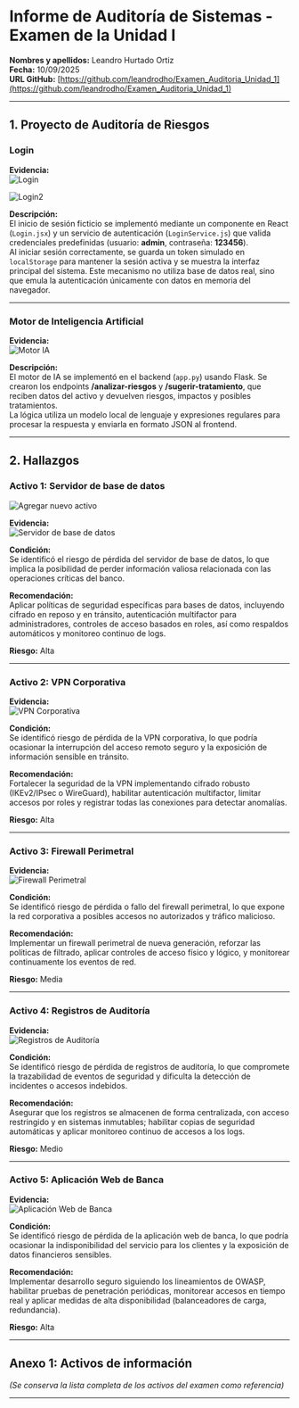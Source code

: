 # Informe de Auditoría de Sistemas - Examen de la Unidad I

**Nombres y apellidos:** Leandro Hurtado Ortiz  
**Fecha:** 10/09/2025  
**URL GitHub:** [https://github.com/leandrodho/Examen_Auditoria_Unidad_1](https://github.com/leandrodho/Examen_Auditoria_Unidad_1)

---

## 1. Proyecto de Auditoría de Riesgos

### Login

**Evidencia:**  
![Login](img/login1.png)

![Login2](img/login2.png)

**Descripción:**  
El inicio de sesión ficticio se implementó mediante un componente en React (`Login.jsx`) y un servicio de autenticación (`LoginService.js`) que valida credenciales predefinidas (usuario: **admin**, contraseña: **123456**).  
Al iniciar sesión correctamente, se guarda un token simulado en `localStorage` para mantener la sesión activa y se muestra la interfaz principal del sistema. Este mecanismo no utiliza base de datos real, sino que emula la autenticación únicamente con datos en memoria del navegador.

---

### Motor de Inteligencia Artificial

**Evidencia:**  
![Motor IA](img/motorIA.png)

**Descripción:**  
El motor de IA se implementó en el backend (`app.py`) usando Flask. Se crearon los endpoints **/analizar-riesgos** y **/sugerir-tratamiento**, que reciben datos del activo y devuelven riesgos, impactos y posibles tratamientos.  
La lógica utiliza un modelo local de lenguaje y expresiones regulares para procesar la respuesta y enviarla en formato JSON al frontend.

---

## 2. Hallazgos

### Activo 1: Servidor de base de datos

![Agregar nuevo activo](img/agregaractivo.png)

**Evidencia:**  
![Servidor de base de datos](img/activo1.png)

**Condición:**  
Se identificó el riesgo de pérdida del servidor de base de datos, lo que implica la posibilidad de perder información valiosa relacionada con las operaciones críticas del banco.  

**Recomendación:**  
Aplicar políticas de seguridad específicas para bases de datos, incluyendo cifrado en reposo y en tránsito, autenticación multifactor para administradores, controles de acceso basados en roles, así como respaldos automáticos y monitoreo continuo de logs.  

**Riesgo:** Alta  

---

### Activo 2: VPN Corporativa

**Evidencia:**  
![VPN Corporativa](img/activo2.png)

**Condición:**  
Se identificó riesgo de pérdida de la VPN corporativa, lo que podría ocasionar la interrupción del acceso remoto seguro y la exposición de información sensible en tránsito.  

**Recomendación:**  
Fortalecer la seguridad de la VPN implementando cifrado robusto (IKEv2/IPsec o WireGuard), habilitar autenticación multifactor, limitar accesos por roles y registrar todas las conexiones para detectar anomalías.  

**Riesgo:** Alta  

---

### Activo 3: Firewall Perimetral

**Evidencia:**  
![Firewall Perimetral](img/activo3.png)

**Condición:**  
Se identificó riesgo de pérdida o fallo del firewall perimetral, lo que expone la red corporativa a posibles accesos no autorizados y tráfico malicioso.  

**Recomendación:**  
Implementar un firewall perimetral de nueva generación, reforzar las políticas de filtrado, aplicar controles de acceso físico y lógico, y monitorear continuamente los eventos de red.  

**Riesgo:** Media  

---

### Activo 4: Registros de Auditoría

**Evidencia:**  
![Registros de Auditoría](img/activo4.png)

**Condición:**  
Se identificó riesgo de pérdida de registros de auditoría, lo que compromete la trazabilidad de eventos de seguridad y dificulta la detección de incidentes o accesos indebidos.  

**Recomendación:**  
Asegurar que los registros se almacenen de forma centralizada, con acceso restringido y en sistemas inmutables; habilitar copias de seguridad automáticas y aplicar monitoreo continuo de accesos a los logs.  

**Riesgo:** Medio  

---

### Activo 5: Aplicación Web de Banca

**Evidencia:**  
![Aplicación Web de Banca](img/activo5.png)

**Condición:**  
Se identificó riesgo de pérdida de la aplicación web de banca, lo que podría ocasionar la indisponibilidad del servicio para los clientes y la exposición de datos financieros sensibles.  

**Recomendación:**  
Implementar desarrollo seguro siguiendo los lineamientos de OWASP, habilitar pruebas de penetración periódicas, monitorear accesos en tiempo real y aplicar medidas de alta disponibilidad (balanceadores de carga, redundancia).  

**Riesgo:** Alta  

---

## Anexo 1: Activos de información

*(Se conserva la lista completa de los activos del examen como referencia)*

---

